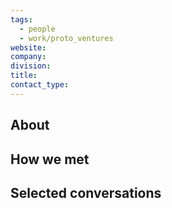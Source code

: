 ```yaml
---
tags:
  - people
  - work/proto_ventures
website: 
company: 
division: 
title: 
contact_type:
---
```

## About


## How we met


## Selected conversations
